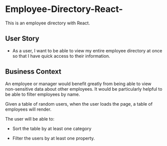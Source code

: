 # Employee-Directory-React-

This is an employee directory with React. 

## User Story

* As a user, I want to be able to view my entire employee directory at once so that I have quick access to their information.

## Business Context

An employee or manager would benefit greatly from being able to view non-sensitive data about other employees. It would be particularly helpful to be able to filter employees by name.



Given a table of random users, when the user loads the page, a table of employees will render. 

The user will be able to:

  * Sort the table by at least one category

  * Filter the users by at least one property.